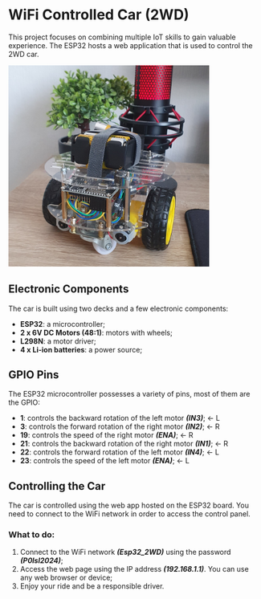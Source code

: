# WiFi Controlled Car (2WD)

This project focuses on combining multiple IoT skills to gain valuable experience. The ESP32 hosts a web application that is used to control the 2WD car.

<img src="2wd_car.jpg" alt="drawing" width="400"/>

## Electronic Components

The car is built using two decks and a few electronic components:

- **ESP32**: a microcontroller;
- **2 x 6V DC Motors (48:1)**: motors with wheels;
- **L298N**: a motor driver;
- **4 x Li-ion batteries**: a power source;

## GPIO Pins

The ESP32 microcontroller possesses a variety of pins, most of them are the GPIO:

- **1**: controls the backward rotation of the left motor ***(IN3)***; <- L
- **3**: controls the forward rotation of the right motor ***(IN2)***; <- R
- **19**: controls the speed of the right motor ***(ENA)***; <- R
- **21**: controls the backward rotation of the right motor ***(IN1)***; <- R
- **22**: controls the forward rotation of the left motor ***(IN4)***; <- L
- **23**: controls the speed of the left motor ***(ENA)***; <- L

## Controlling the Car

The car is controlled using the web app hosted on the ESP32 board. You need to connect to the WiFi network in order to access the control panel.

### What to do:

1. Connect to the WiFi network ***(Esp32_2WD)*** using the password ***(P0lsl2024)***;
2. Access the web page using the IP address ***(192.168.1.1)***. You can use any web browser or device;
3. Enjoy your ride and be a responsible driver.
